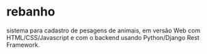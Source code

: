 # rebanho
sistema para cadastro de pesagens de animais, em versão Web com HTML/CSS/Javascript e com o backend usando Python/Django Rest Framework.
